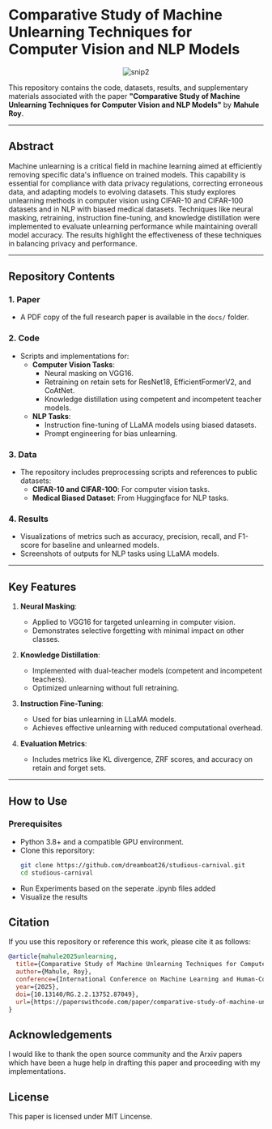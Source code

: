 # Comparative Study of Machine Unlearning Techniques for Computer Vision and NLP Models

<div align="center">
  <img src="https://github.com/user-attachments/assets/8acdaa6a-6609-496c-8729-a46192f89e87" alt="snip2">
</div>

This repository contains the code, datasets, results, and supplementary materials associated with the paper **"Comparative Study of Machine Unlearning Techniques for Computer Vision and NLP Models"** by **Mahule Roy**.

---

## Abstract

Machine unlearning is a critical field in machine learning aimed at efficiently removing specific data's influence on trained models. This capability is essential for compliance with data privacy regulations, correcting erroneous data, and adapting models to evolving datasets. This study explores unlearning methods in computer vision using CIFAR-10 and CIFAR-100 datasets and in NLP with biased medical datasets. Techniques like neural masking, retraining, instruction fine-tuning, and knowledge distillation were implemented to evaluate unlearning performance while maintaining overall model accuracy. The results highlight the effectiveness of these techniques in balancing privacy and performance.

---

## Repository Contents

### 1. **Paper**
- A PDF copy of the full research paper is available in the `docs/` folder.

### 2. **Code**
- Scripts and implementations for:
  - **Computer Vision Tasks**:
    - Neural masking on VGG16.
    - Retraining on retain sets for ResNet18, EfficientFormerV2, and CoAtNet.
    - Knowledge distillation using competent and incompetent teacher models.
  - **NLP Tasks**:
    - Instruction fine-tuning of LLaMA models using biased datasets.
    - Prompt engineering for bias unlearning.

### 3. **Data**
- The repository includes preprocessing scripts and references to public datasets:
  - **CIFAR-10 and CIFAR-100**: For computer vision tasks.
  - **Medical Biased Dataset**: From Huggingface for NLP tasks.

### 4. **Results**
- Visualizations of metrics such as accuracy, precision, recall, and F1-score for baseline and unlearned models.
- Screenshots of outputs for NLP tasks using LLaMA models.

---

## Key Features

1. **Neural Masking**:
   - Applied to VGG16 for targeted unlearning in computer vision.
   - Demonstrates selective forgetting with minimal impact on other classes.

2. **Knowledge Distillation**:
   - Implemented with dual-teacher models (competent and incompetent teachers).
   - Optimized unlearning without full retraining.

3. **Instruction Fine-Tuning**:
   - Used for bias unlearning in LLaMA models.
   - Achieves effective unlearning with reduced computational overhead.

4. **Evaluation Metrics**:
   - Includes metrics like KL divergence, ZRF scores, and accuracy on retain and forget sets.

---

## How to Use

### Prerequisites
- Python 3.8+ and a compatible GPU environment.
- Clone this reporsitory:
  ```bash
  git clone https://github.com/dreamboat26/studious-carnival.git
  cd studious-carnival
  ```
- Run Experiments based on the seperate .ipynb files added
- Visualize the results

## Citation

If you use this repository or reference this work, please cite it as follows:

```bibtex
@article{mahule2025unlearning,
  title={Comparative Study of Machine Unlearning Techniques for Computer Vision and NLP Models},
  author={Mahule, Roy},
  conference={International Conference on Machine Learning and Human-Computer Interaction},
  year={2025},
  doi={10.13140/RG.2.2.13752.87049},
  url={https://paperswithcode.com/paper/comparative-study-of-machine-unlearning}
}
```

## Acknowledgements

I would like to thank the open source community and the Arxiv papers which have been a huge help in drafting this paper and proceeding with my implementations.

## License

This paper is licensed under MIT Lincense.


